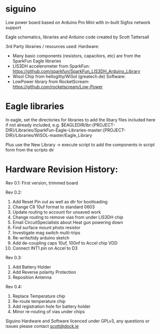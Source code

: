 # siguino
Low power board based on Arduino Pro Mini with in-built Sigfox network support

Eagle schematics, libraries and Arduino code created by Scott Tattersall

3rd Party libraries / resources used:
Hardware:
- Many basic components (resistors, capacitors, etc) are from the SparkFun Eagle libraries
- LIS3DH accelerometer from SparkFun: https://github.com/sparkfun/SparkFun_LIS3DH_Arduino_Library
- Wisol Chip from hellogitty/WiSol (greatech.de)
Software:
- LowPower library from RocketScream: https://github.com/rocketscream/Low-Power

# Eagle libraries
In eagle, set the directories for libraries to add the libary files included here if not already included, e.g.
$EAGLEDIR/lbr:{PROJECT-DIR}/Libraries/SparkFun-Eagle-Libraries-master:{PROJECT-DIR}/Libraries/WiSOL-master/Eagle_Library

Plus use the New Library -> execute script to add the components in script form from the scripts dir

# Hardware Revision History:

Rev 0.1: First version, trimmed board

Rev 0.2:
1) Add Reset Pin out as well as dtr for bootloading
2) Change C8 10uf format to standard 0603
3) Update routing to account for unsaved work
4) Change routing to remove vias from under LIS3DH chip
5) Email CircuitSpecialists about Heat gun powering down
6) Find surface mount photo resistor
7) Investigate mag switch multi-trips
8) Re-write/tidy arduino sketch
9) Add de-coupling caps 10uf, 100nf to Accel chip VDD
10) Connect INT1 pin on Accel to D3

Rev 0.3:
1) Add Battery Holder
2) Add Reverse polarity Protection
3) Reposition Antenna

Rev 0.4:
1) Replace Temperature chip
2) Re-route temperature chip
3) Add registration hole for battery holder
4) Minor re-routing of vias under chips

Siguino Hardware and Software licenced under GPLv3, any questions or issues please contact scott@dock.ie
